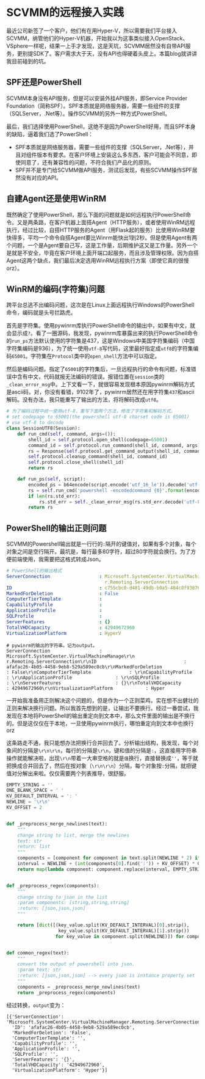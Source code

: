 # SCVMM的远程接入实践

最近公司新签了一个客户，他们有在用Hyper-V，所以需要我们平台接入SCVMM，纳管他们的Hyper-V机器，开始我以为这事类似接入OpenStack、VSphere一样呢，结果一上手才发现，这是天坑，SCVMM居然没有自带API服务，更别提SDK了。客户需求大于天，没有API也得硬着头皮上。本篇blog就讲讲我目前碰到的坑。

##  SPF还是PowerShell

SCVMM本身没有API服务，但是可以安装外挂API服务，即Service Provider Foundation（简称SPF）。SPF本质就是网络服务器，需要一些组件的支撑（SQLServer，.Net等）。操作SCVMM的另外一种方式PowerShell。

最后，我们选择使用PowerShell，这绝不是因为PowerShell好用，而且SPF本身的缺陷，逼着我们选了PowerShell：

+ SPF本质就是网络服务器，需要一些组件的支撑（SQLServer，.Net等），并且对组件版本有要求。在客户环境上安装这么多东西，客户可能会不同意，即使同意了，还有兼容性的问题，不符合我们产品化的原则。
+ SPF并不是专门给SCVMM做API服务，测试后发现，有些SCVMM操作SPF居然没有对应的API。

## 自建Agent还是使用WinRM

既然确定了使用PowerShell，那么下面的问题就是如何远程执行PowerShell命令。又是两条路，在客户机器上面搭Agent（HTTP服务），或者使用WinRM远程执行，经过比较，自搭HTTP服务的Agent（用Flask起的服务）比使用WinRM要快得多，平均一个命令自搭Agent要比Winrm能快出1到2秒。但是使用Agent有两个问题，一个是Agent要自己写，这是工作量，后期维护这又是工作量。另外一个是就是不安全，毕竟在客户环境上面开端口起服务，而且涉及管理权限。因为自搭Agent这两个缺点，我们最后决定选用WinRM远程执行方案（即使它真的很慢orz）。

## WinRM的编码(字符集)问题

跨平台总逃不出编码问题，这次是在Linux上面远程执行Windows的PowerShell命令，编码就是头号拦路虎。

首先是字符集。使用pywinrm库执行PowerShell命令的输出中，如果有中文，就会显示成`?`。看了一圈源码，我发现，pywinrm库暴露出来的执行PowerShell命令的`run_ps`方法默认使用的字符集是437，这是Windows中美国字符集编码（中国字符集编码是936），为了统一使用`utf-8`写代码，这里最好指定成`utf8`的字符集编码`65001`。字符集在`Protocol`类中的`open_shell`方法中可以指定。

然后是编码问题。指定了`65001`的字符集后，一旦远程执行的命令有问题，标准错误中含有中文，代码就报无法编码的错误。报错位置在`session`类的`_clean_error_msg`中。上下文看一下，就很容易发现根本原因pywinrm解码方式是ascii码，对，你没有看错，9102年了，pywinrm居然还在用字符集`437`和ascii解码。没有办法，我只能重写了输出的方法，将将解码改成`utf8`。

```python
# 为了编码过程中统一使用utf-8，重写下面两个方法，修改了字符集和解码方式。
# set codepage to 65001(the powershell utf-8 charset code is 65001)
# use utf-8 to decode
class SessionUTF8(Session):
    def run_cmd(self, command, args=()):
        shell_id = self.protocol.open_shell(codepage=65001)
        command_id = self.protocol.run_command(shell_id, command, args)
        rs = Response(self.protocol.get_command_output(shell_id, command_id))
        self.protocol.cleanup_command(shell_id, command_id)
        self.protocol.close_shell(shell_id)
        return rs

    def run_ps(self, script):
        encoded_ps = b64encode(script.encode('utf_16_le')).decode('utf-8')
        rs = self.run_cmd('powershell -encodedcommand {0}'.format(encoded_ps))
        if len(rs.std_err):
            rs.std_err = self._clean_error_msg(rs.std_err.decode('utf-8'))
        return rs
```

## PowerShell的输出正则问题

SCVMM的Powershell输出就是一行行的`:`隔开的键值对，如果有多个对象，每个对象之间是空行隔开。最坑是，每行最多80字符，超过80字符就会换行。为了方便前端使用，我需要把这格式转成Json。

```yaml
# PowerShell的输出格式
ServerConnection                  : Microsoft.SystemCenter.VirtualMachineManage
                                    r.Remoting.ServerConnection
ID                                : c755cbc0-d481-49db-b0a5-484c8f930767
MarkedForDeletion                 : False
ComputerTierTemplate              :
CapabilityProfile                 :
ApplicationProfile                :
SQLProfile                        :
ServerFeatures                    : {}
TotalVHDCapacity                  : 42949672960
VirtualizationPlatform            : HyperV
```
```text
# pywinrm的输出的字符串。记为output。
ServerConnection                  : Microsoft.SystemCenter.VirtualMachineManage\r\n                                    r.Remoting.ServerConnection\r\nID                                : afafac26-4b05-4458-9eb8-529a589ec0cb\r\nMarkedForDeletion                 : False\r\nComputerTierTemplate              : \r\nCapabilityProfile                 : \r\nApplicationProfile                : \r\nSQLProfile                        : \r\nServerFeatures                    : {}\r\nTotalVHDCapacity                  : 42949672960\r\nVirtualizationPlatform            : Hyper
```

一开始我准备用正则解决这个问题的，但是作为一个正则菜鸡，实在想不出健壮的正则来解决换行问题。所以我首先想到的是，让输出不要换行。经过一番尝试，我发现在本地将PowerShell的输出重定向到文本中，那么文件里面的输出是不换行的。但是这仅仅在于本地，一旦使用pywinrm执行，哪怕重定向到文本中也换行orz

这条路走不通，我只能想办法把换行合并回去了。分析输出结构，我发现，每个对象间的分隔是`\r\n\r\n`，每行的分隔是`\r\n`，键和值的分隔是`:`，这直接用字符串操作就能解决啦，出现`\r\n`带着一大串空格的就是`值`换行，直接替换成`''`，等于就把换成合并回去了，然后在按对象（`\r\n\r\n`）分隔，每个对象按`:`分隔，就把键值对分解出来啦。仅仅需要两个列表推导，很舒服。

```python
EMPTY_STRING = ''
ONE_BLANK_SPACE = ' '
KV_DEFAULT_INTERVAL = ': '
NEWLINE = '\r\n'
KV_OFFSET = 2


def _preprocess_merge_newlines(text):
    """
    change string to list, merge the newlines
    text: str
    return: list
    """
    components = [component for component in text.split(NEWLINE * 2) if component != EMPTY_STRING]
    interval = NEWLINE + (int(components[0].find(':')) + KV_OFFSET) * ONE_BLANK_SPACE
    return map(lambda component: component.replace(interval, EMPTY_STRING), components)


def _preprocess_regex(components):
    """
    change string to json in the list
    :param components: [string,string,string]
    :return: [json,json,json]
    """

    return [dict([(key_value.split(KV_DEFAULT_INTERVAL)[0].strip(),
                   key_value.split(KV_DEFAULT_INTERVAL)[1].strip())
                  for key_value in component.split(NEWLINE)]) for component in components]


def common_regex(text):
    """
    convert the output of powershell into json.
    :param text: str
    :return: [json,json,json] --> every json is instance property set
    """
    components = _preprocess_merge_newlines(text)
    return _preprocess_regex(components)
```
经过转换，`output`变为：
```text
[{'ServerConnection': 'Microsoft.SystemCenter.VirtualMachineManager.Remoting.ServerConnection',
  'ID': 'afafac26-4b05-4458-9eb8-529a589ec0cb',
  'MarkedForDeletion': 'False',
  'ComputerTierTemplate': '',
  'CapabilityProfile': '',
  'ApplicationProfile': '',
  'SQLProfile': '',
  'ServerFeatures': '{}',
  'TotalVHDCapacity': '42949672960',
  'VirtualizationPlatform': 'Hyper'}]
```


